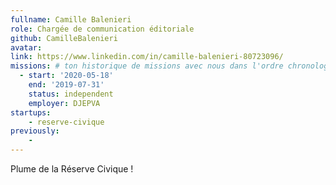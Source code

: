 ```yaml
---
fullname: Camille Balenieri
role: Chargée de communication éditoriale
github: CamilleBalenieri
avatar:
link: https://www.linkedin.com/in/camille-balenieri-80723096/
missions: # ton historique de missions avec nous dans l'ordre chronologique. Remplis déjà la première pour commencer !
  - start: '2020-05-18'
    end: '2019-07-31'
    status: independent
    employer: DJEPVA
startups:
    - reserve-civique
previously:
    -
---
```


Plume de la Réserve Civique ! 
